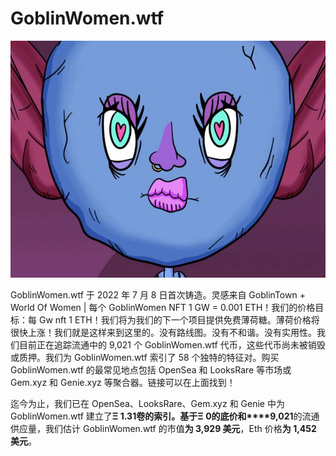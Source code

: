 # GoblinWomen.wtf

![NFT](20220829112331.jpg)

GoblinWomen.wtf 于 2022 年 7 月 8 日首次铸造。灵感来自 GoblinTown + World Of Women | 每个 GoblinWomen NFT 1 GW = 0.001 ETH！我们的价格目标：每 Gw nft 1 ETH！我们将为我们的下一个项目提供免费薄荷糖。薄荷价格将很快上涨！我们就是这样来到这里的。没有路线图。没有不和谐。没有实用性。我们目前正在追踪流通中的 9,021 个 GoblinWomen.wtf 代币，这些代币尚未被销毁或质押。我们为 GoblinWomen.wtf 索引了 58 个独特的特征对。购买 GoblinWomen.wtf 的最常见地点包括 OpenSea 和 LooksRare 等市场或 Gem.xyz 和 Genie.xyz 等聚合器。链接可以在上面找到！

迄今为止，我们已在 OpenSea、LooksRare、Gem.xyz 和 Genie 中为 GoblinWomen.wtf 建立了**Ξ 1.31卷的索引。**基于**Ξ 0的底价和****9,021**的流通供应量，我们估计 GoblinWomen.wtf 的市值**为 3,929 美元**，Eth 价格**为 1,452 美元**。
